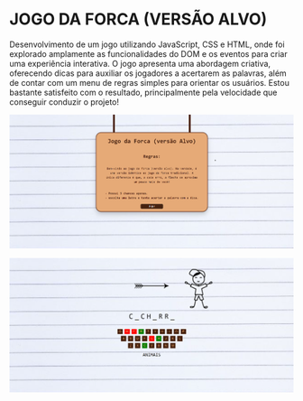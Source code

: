 # JOGO DA FORCA (VERSÃO ALVO)
Desenvolvimento de  um jogo utilizando JavaScript, CSS e HTML, onde foi explorado amplamente as funcionalidades do DOM e os eventos para criar uma experiência interativa.
O jogo apresenta uma abordagem criativa, oferecendo dicas para auxiliar os jogadores a acertarem as palavras,
além de contar com um menu de regras simples para orientar os usuários.
Estou bastante satisfeito com o resultado, principalmente pela velocidade que conseguir conduzir o projeto!


![Foto da tela inicial do jogo](fotoinicial.png)


![Foto do jogo](fotojogo.png)
